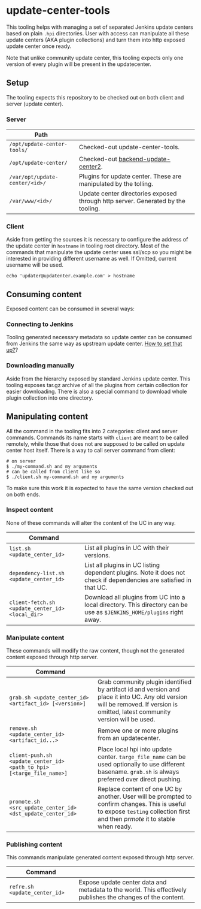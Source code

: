 # update-center-tools

This tooling helps with managing a set of separated Jenkins update centers based
on plain `.hpi` directories. User with access can manipulate all these update
centers (AKA plugin collections) and turn them into http exposed update center
once ready.

Note that unlike community update center, this tooling expects only one version
of every plugin will be present in the updatecenter.

## Setup

The tooling expects this repository to be checked out on both client and server (update center).

### Server

Path | |
--- | ---
`/opt/update-center-tools/` | Checked-out update-center-tools.
`/opt/update-center/` | Checked-out [backend-update-center2](https://github.com/ikedam/backend-update-center2).
`/var/opt/update-center/<id>/` | Plugins for update center. These are manipulated by the tolling.
`/var/www/<id>/` | Update center directories exposed through http server. Generated by the tooling.

### Client

Aside from getting the sources it is necessary to configure the address of the
update center in `hostname` in tooling root directory. Most of the commands that
manipulate the update center uses ssl/scp so you might be interested in providing
different username as well. If Omitted, current username will be used.

    echo 'updater@updatenter.example.com' > hostname

## Consuming content

Exposed content can be consumed in several ways:

### Connecting to Jenkins

Tooling generated necessary metadata so update center can be consumed from
Jenkins the same way as upstream update center. [How to set that up?](https://github.com/ikedam/backend-update-center2/wiki/How-to-create-your-own-Jenkins-Update-Center)?

### Downloading manually

Aside from the hierarchy exposed by standard Jenkins update center. This tooling
exposes tar.gz archive of all the plugins from certain collection for easier downloading.
There is also a special command to download whole plugin collection into one directory.

## Manipulating content

All the command in the tooling fits into 2 categories: client and server commands.
Commands its name starts with `client` are meant to be called remotely, while those
that does not are supposed to be called on update center host itself. There is a
way to call server command from client:

    # on server
    $ ./my-command.sh and my arguments
    # can be called from client like so
    $ ./client.sh my-command.sh and my arguments

To make sure this work it is expected to have the same version checked out on both ends.

### Inspect content

None of these commands will alter the content of the UC in any way.

Command | |
--- | ---
`list.sh <update_center_id>` | List all plugins in UC with their versions.
`dependency-list.sh <update_center_id>` | List all plugins in UC listing dependent plugins. Note it does not check if dependencies are satisfied in that UC.
`client-fetch.sh <update_center_id> <local_dir>` | Download all plugins from UC into a local directory. This directory can be use as `$JENKINS_HOME/plugins` right away.

### Manipulate content

These commands will modify the raw content, though not the generated content exposed through http server.

Command | |
--- | ---
`grab.sh <update_center_id> <artifact_id> [<version>]` | Grab community plugin identified by artifact id and version and place it into UC. Any old version will be removed. If version is omitted, latest community version will be used.
`remove.sh <update_center_id> <artifact_id...>` | Remove one or more plugins from an updatecenter.
`client-push.sh <update_center_id> <path_to_hpi> [<targe_file_name>]` | Place local hpi into update center. `targe_file_name` can be used optionally to use different basename. `grab.sh` is always preferred over direct pushing.
`promote.sh <src_update_center_id> <dst_update_center_id>` | Replace content of one UC by another. User will be prompted to confirm changes. This is useful to expose `testing` collection first and then *prmote* it to stable when ready.

### Publishing content

This commands manipulate generated content exposed through http server.

Command | |
--- | ---
`refre.sh <update_center_id>` | Expose update center data and metadata to the world. This effectively publishes the changes of the content.
